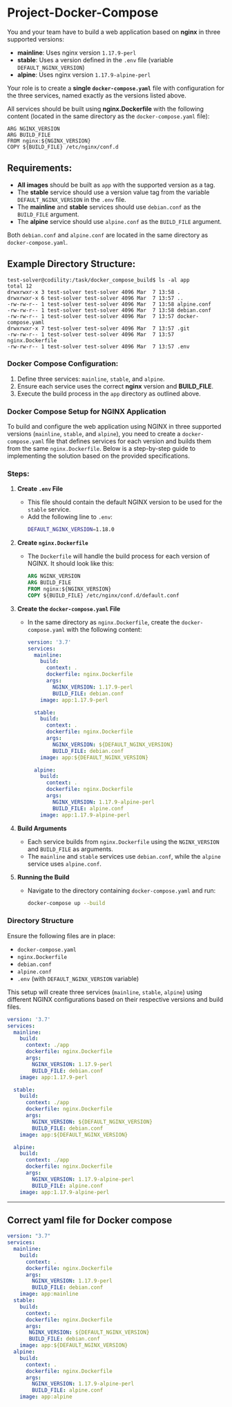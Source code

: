 # Project-Docker-Compose

You and your team have to build a web application based on **nginx** in three supported versions:

- **mainline**: Uses nginx version `1.17.9-perl`
- **stable**: Uses a version defined in the `.env` file (variable `DEFAULT_NGINX_VERSION`)
- **alpine**: Uses nginx version `1.17.9-alpine-perl`

Your role is to create a **single `docker-compose.yaml`** file with configuration for the three services, named exactly as the versions listed above.

All services should be built using **nginx.Dockerfile** with the following content (located in the same directory as the `docker-compose.yaml` file):

```
ARG NGINX_VERSION
ARG BUILD_FILE
FROM nginx:${NGINX_VERSION}
COPY ${BUILD_FILE} /etc/nginx/conf.d
```

## Requirements:
- **All images** should be built as `app` with the supported version as a tag.
- The **stable** service should use a version value tag from the variable `DEFAULT_NGINX_VERSION` in the `.env` file.
- The **mainline** and **stable** services should use `debian.conf` as the `BUILD_FILE` argument.
- The **alpine** service should use `alpine.conf` as the `BUILD_FILE` argument.
  
Both `debian.conf` and `alpine.conf` are located in the same directory as `docker-compose.yaml`.


## Example Directory Structure:
```shell
test-solver@codility:/task/docker_compose_build$ ls -al app
total 12
drwxrwxr-x 3 test-solver test-solver 4096 Mar  7 13:58 .
drwxrwxr-x 6 test-solver test-solver 4096 Mar  7 13:57 ..
-rw-rw-r-- 1 test-solver test-solver 4096 Mar  7 13:58 alpine.conf
-rw-rw-r-- 1 test-solver test-solver 4096 Mar  7 13:58 debian.conf
-rw-rw-r-- 1 test-solver test-solver 4096 Mar  7 13:57 docker-compose.yaml
drwxrwxr-x 7 test-solver test-solver 4096 Mar  7 13:57 .git
-rw-rw-r-- 1 test-solver test-solver 4096 Mar  7 13:57 nginx.Dockerfile
-rw-rw-r-- 1 test-solver test-solver 4096 Mar  7 13:57 .env
```

### Docker Compose Configuration:

1. Define three services: `mainline`, `stable`, and `alpine`.
2. Ensure each service uses the correct **nginx** version and **BUILD_FILE**.
3. Execute the build process in the `app` directory as outlined above.

### Docker Compose Setup for NGINX Application

To build and configure the web application using NGINX in three supported versions (`mainline`, `stable`, and `alpine`), you need to create a `docker-compose.yaml` file that defines services for each version and builds them from the same `nginx.Dockerfile`. Below is a step-by-step guide to implementing the solution based on the provided specifications.

### Steps:

1. **Create `.env` File**
   - This file should contain the default NGINX version to be used for the `stable` service.
   - Add the following line to `.env`:
     ```bash
     DEFAULT_NGINX_VERSION=1.18.0
     ```

2. **Create `nginx.Dockerfile`**
   - The `Dockerfile` will handle the build process for each version of NGINX. It should look like this:
     ```Dockerfile
     ARG NGINX_VERSION
     ARG BUILD_FILE
     FROM nginx:${NGINX_VERSION}
     COPY ${BUILD_FILE} /etc/nginx/conf.d/default.conf
     ```


3. **Create the `docker-compose.yaml` File**
   - In the same directory as `nginx.Dockerfile`, create the `docker-compose.yaml` with the following content:
   
     ```yaml
     version: '3.7'
     services:
       mainline:
         build:
           context: .
           dockerfile: nginx.Dockerfile
           args:
             NGINX_VERSION: 1.17.9-perl
             BUILD_FILE: debian.conf
         image: app:1.17.9-perl

       stable:
         build:
           context: .
           dockerfile: nginx.Dockerfile
           args:
             NGINX_VERSION: ${DEFAULT_NGINX_VERSION}
             BUILD_FILE: debian.conf
         image: app:${DEFAULT_NGINX_VERSION}

       alpine:
         build:
           context: .
           dockerfile: nginx.Dockerfile
           args:
             NGINX_VERSION: 1.17.9-alpine-perl
             BUILD_FILE: alpine.conf
         image: app:1.17.9-alpine-perl
     ```

4. **Build Arguments**
   - Each service builds from `nginx.Dockerfile` using the `NGINX_VERSION` and `BUILD_FILE` as arguments.
   - The `mainline` and `stable` services use `debian.conf`, while the `alpine` service uses `alpine.conf`.

5. **Running the Build**
   - Navigate to the directory containing `docker-compose.yaml` and run:
     ```bash
     docker-compose up --build
     ```


### Directory Structure

Ensure the following files are in place:

- `docker-compose.yaml`
- `nginx.Dockerfile`
- `debian.conf`
- `alpine.conf`
- `.env` (with `DEFAULT_NGINX_VERSION` variable)

This setup will create three services (`mainline`, `stable`, `alpine`) using different NGINX configurations based on their respective versions and build files.

```yaml
version: '3.7'
services:
  mainline:
    build:
      context: ./app
      dockerfile: nginx.Dockerfile
      args:
        NGINX_VERSION: 1.17.9-perl
        BUILD_FILE: debian.conf
    image: app:1.17.9-perl

  stable:
    build:
      context: ./app
      dockerfile: nginx.Dockerfile
      args:
        NGINX_VERSION: ${DEFAULT_NGINX_VERSION}
        BUILD_FILE: debian.conf
    image: app:${DEFAULT_NGINX_VERSION}

  alpine:
    build:
      context: ./app
      dockerfile: nginx.Dockerfile
      args:
        NGINX_VERSION: 1.17.9-alpine-perl
        BUILD_FILE: alpine.conf
    image: app:1.17.9-alpine-perl
```

---
## Correct yaml file for Docker compose 

```yaml
version: "3.7"
services:
  mainline:
    build:
      context: .
      dockerfile: nginx.Dockerfile
      args:
        NGINX_VERSION: 1.17.9-perl
        BUILD_FILE: debian.conf
    image: app:mainline
  stable:
    build:
      context: .
      dockerfile: nginx.Dockerfile
      args:
       NGINX_VERSION: ${DEFAULT_NGINX_VERSION}
       BUILD_FILE: debian.conf
    image: app:${DEFAULT_NGINX_VERSION}
  alpine:
    build:
      context: .
      dockerfile: nginx.Dockerfile
      args:
        NGINX_VERSION: 1.17.9-alpine-perl
        BUILD_FILE: alpine.conf
    image: app:alpine
```